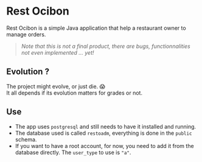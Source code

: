 # Rest Ocibon
Rest Ocibon is a simple Java application that help a restaurant owner to manage orders.

> *Note that this is not a final product, there are bugs, functionnalities not even implemented ... yet!*

## Evolution ?
The project might evolve, or just die. :scream:  
It all depends if its evolution matters for grades or not.

## Use
* The app uses ``postgresql`` and still needs to have it installed and running.
* The database used is called ``restoadm``, everything is done in the ``public`` schema.
* If you want to have a root account, for now, you need to add it from the database directly. The ``user_type`` to use is ``"a"``.



